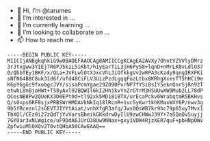 - 👋 Hi, I’m @tarumes
- 👀 I’m interested in ...
- 🌱 I’m currently learning ...
- 💞️ I’m looking to collaborate on ...
- 📫 How to reach me ...

<!---
tarumes/tarumes is a ✨ special ✨ repository because its `README.md` (this file) appears on your GitHub profile.
You can click the Preview link to take a look at your changes.
--->
```
-----BEGIN PUBLIC KEY-----
MIICIjANBgkqhkiG9w0BAQEFAAOCAg8AMIICCgKCAgEA2AVXy7OhntVZVVlyDMrz
3rJtxgww3YIEj7R6PJ5kiL5iKbt/h1yEarTiL3jH6PyS8+lqnD+nMrLK0vLdlO37
0/QbbTEy1BKF/x/QLa+JVFLwlOtXJxcVhL3iOfkkgVv2wRPA3cKzdy9qngIRXFKi
sNfN64B8C8uk31d6f/ufd48CiFLV3UizPzdLgqqFozLtbx8KRhgXxesTT5hHCi9e
K6pY6gGc9fxobgcJVY/sisaPcmYgae29ZO90PvrNP7fYSiBsIY5eknQnrSjRn92T
etwbL8nBjoHWt+T58yAxl92BQWIl6kI2HhikvYnZrGYrM3HSUUwXW9Mub2LL78dP
OCesNB8Pw2QUeKX3D0EPt9d+tl92xk5MD1818TX/urEcaPckv6WrabqtmR5BKHvs
Q/s0xps6RF8sjxPRBSWrHMOAVkNkIq18lRcnR+1vcSyKwrtkhKMaxWXY6P/nwv3g
9b5fRceznl2sGEVTJIYYtAiat/vnhXfgR3afq/Jws0QsWB7kr9hc79p65uy7Mvx1
TbXQl/CEz0i27zQdTjYvVarsBbeikGKkdrwDyIlU9zwCHWwJ39Y+7a5QoQvSuyjj
7GY0ar3xNLWgice/uF9DdA6JUrO38Uw9NNax+gxy1VDW4RjzXER7quF+pbHNpOWv
ZpfwiuMlOXQv2T0vtQHbA50CAwEAAQ==
-----END PUBLIC KEY-----
```
